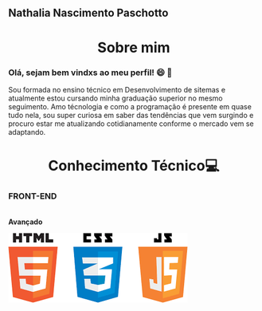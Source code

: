 Nathalia Nascimento Paschotto
--- 
<h1 align="center">Sobre mim</h1>


<h3 color = "red">Olá, sejam bem vindxs ao meu perfil! 😄 🚀  </h3>

<p>Sou formada no ensino técnico em Desenvolvimento de sitemas e atualmente estou cursando minha graduação superior no mesmo seguimento.
Amo técnologia e como a programação é presente em quase tudo nela, sou super curiosa em saber das tendências que vem surgindo e procuro estar me atualizando cotidianamente conforme o mercado vem se adaptando.</p>


<H1 align="center">Conhecimento Técnico💻 </H1>


 ### FRONT-END 

 <br>
 <b> Avançado <b>
 <div>

![front](https://github.com/Nathalia662/Nathalia662/blob/98414cc46e1c22a5d4484e4a23fa972a8e738c46/icones1.png)

</div>
<BR>




